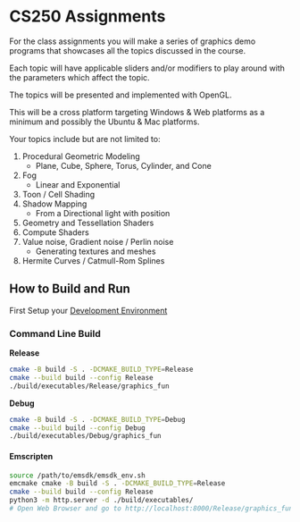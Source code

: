 # CS250 Assignments

For the class assignments you will make a series of graphics demo programs that showcases all the topics discussed in the course.

Each topic will have applicable sliders and/or modifiers to play around with the parameters which affect the topic.

The topics will be presented and implemented with OpenGL.

This will be a cross platform targeting Windows & Web platforms as a minimum and possibly the Ubuntu & Mac platforms.

Your topics include but are not limited to:

1. Procedural Geometric Modeling
	- Plane, Cube, Sphere, Torus, Cylinder, and Cone
2. Fog
	- Linear and Exponential
3. Toon / Cell Shading
4. Shadow Mapping
	- From a Directional light with position
5. Geometry and Tessellation Shaders
6. Compute Shaders
7. Value noise, Gradient noise / Perlin noise
	- Generating textures and meshes
8. Hermite Curves / Catmull-Rom Splines


## How to Build and Run

First Setup your [Development Environment](docs/DevEnvironment.md)

### Command Line Build
**Release**
```sh
cmake -B build -S . -DCMAKE_BUILD_TYPE=Release
cmake --build build --config Release
./build/executables/Release/graphics_fun
```

**Debug**
```sh
cmake -B build -S . -DCMAKE_BUILD_TYPE=Debug
cmake --build build --config Debug
./build/executables/Debug/graphics_fun
```

#### Emscripten
```sh
source /path/to/emsdk/emsdk_env.sh
emcmake cmake -B build -S . -DCMAKE_BUILD_TYPE=Release
cmake --build build --config Release
python3 -m http.server -d ./build/executables/
# Open Web Browser and go to http://localhost:8000/Release/graphics_fun.html
```



